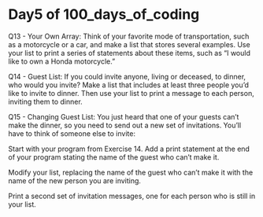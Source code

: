 # Day5 of 100_days_of_coding
Q13 - Your Own Array: Think of your favorite mode of transportation, such as a motorcycle or a car, and make a list that stores several examples. Use your list to print a series of statements about these items, such as “I would like to own a Honda motorcycle.”

Q14 - Guest List: If you could invite anyone, living or deceased, to dinner, who would you invite? Make a list that includes at least three people you’d like to invite to dinner. Then use your list to print a message to each person, inviting them to dinner.

Q15 - Changing Guest List: You just heard that one of your guests can’t make the dinner, so you need to send out a new set of invitations. You’ll have to think of someone else to invite:

Start with your program from Exercise 14. Add a print statement at the end of your program stating the name of the guest who can’t make it.

Modify your list, replacing the name of the guest who can’t make it with the name of the new person you are inviting.

Print a second set of invitation messages, one for each person who is still in your list.
